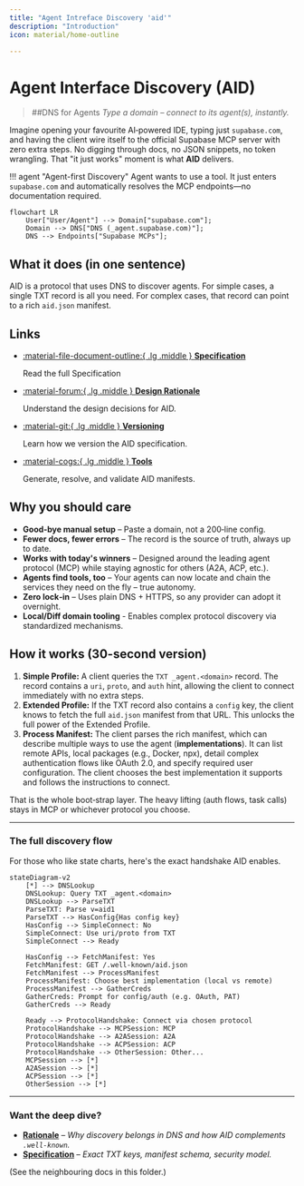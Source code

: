 ```yaml
---
title: "Agent Intreface Discovery 'aid'"
description: "Introduction"
icon: material/home-outline

---
```


# Agent Interface Discovery (AID) 

> ##DNS for Agents
> *Type a domain – connect to its agent(s), instantly.*

Imagine opening your favourite AI‑powered IDE, typing just `supabase.com`, and having the client wire itself to the official Supabase MCP server with zero extra steps. No digging through docs, no JSON snippets, no token wrangling. That "it just works" moment is what **AID** delivers.

!!! agent "Agent-first Discovery"
    Agent wants to use a tool. It just enters `supabase.com` and automatically resolves the MCP endpoints—no documentation required.

```mermaid
flowchart LR
    User["User/Agent"] --> Domain["supabase.com"];
    Domain --> DNS["DNS (_agent.supabase.com)"];
    DNS --> Endpoints["Supabase MCPs"];
```

## What it does (in one sentence)

AID is a protocol that uses DNS to discover agents. For simple cases, a single TXT record is all you need. For complex cases, that record can point to a rich `aid.json` manifest.

## Links

<div class="grid cards" markdown>

-   [:material-file-document-outline:{ .lg .middle } __Specification__](v1/specification.md)

    Read the full Specification

-   [:material-forum:{ .lg .middle } __Design Rationale__](rationale.md)

    Understand the design decisions for AID.

-   [:material-git:{ .lg .middle } __Versioning__](versioning.md)

    Learn how we version the AID specification.

-   [:material-cogs:{ .lg .middle } __Tools__](generator.md)

    Generate, resolve, and validate AID manifests.

</div>

## Why you should care

* **Good‑bye manual setup** – Paste a domain, not a 200‑line config.
* **Fewer docs, fewer errors** – The record is the source of truth, always up to date.
* **Works with today's winners** – Designed around the leading agent protocol (MCP) while staying agnostic for others (A2A, ACP, etc.).
* **Agents find tools, too** – Your agents can now locate and chain the services they need on the fly – true autonomy.
* **Zero lock‑in** – Uses plain DNS + HTTPS, so any provider can adopt it overnight.
* **Local/Diff domain tooling** - Enables complex protocol discovery via standardized mechanisms.

## How it works (30-second version)

1. **Simple Profile:** A client queries the `TXT _agent.<domain>` record. The record contains a `uri`, `proto`, and `auth` hint, allowing the client to connect immediately with no extra steps.
2. **Extended Profile:** If the TXT record also contains a `config` key, the client knows to fetch the full `aid.json` manifest from that URL. This unlocks the full power of the Extended Profile.
3. **Process Manifest:** The client parses the rich manifest, which can describe multiple ways to use the agent (**implementations**). It can list remote APIs, local packages (e.g., Docker, npx), detail complex authentication flows like OAuth 2.0, and specify required user configuration. The client chooses the best implementation it supports and follows the instructions to connect.

That is the whole boot‑strap layer. The heavy lifting (auth flows, task calls) stays in MCP or whichever protocol you choose.

---

### The full discovery flow

For those who like state charts, here's the exact handshake AID enables.

```mermaid
stateDiagram-v2
    [*] --> DNSLookup
    DNSLookup: Query TXT _agent.<domain>
    DNSLookup --> ParseTXT
    ParseTXT: Parse v=aid1
    ParseTXT --> HasConfig{Has config key}
    HasConfig --> SimpleConnect: No
    SimpleConnect: Use uri/proto from TXT
    SimpleConnect --> Ready

    HasConfig --> FetchManifest: Yes
    FetchManifest: GET /.well-known/aid.json
    FetchManifest --> ProcessManifest
    ProcessManifest: Choose best implementation (local vs remote)
    ProcessManifest --> GatherCreds
    GatherCreds: Prompt for config/auth (e.g. OAuth, PAT)
    GatherCreds --> Ready

    Ready --> ProtocolHandshake: Connect via chosen protocol
    ProtocolHandshake --> MCPSession: MCP
    ProtocolHandshake --> A2ASession: A2A
    ProtocolHandshake --> ACPSession: ACP
    ProtocolHandshake --> OtherSession: Other...
    MCPSession --> [*]
    A2ASession --> [*]
    ACPSession --> [*]
    OtherSession --> [*]
```

---

### Want the deep dive?

* [**Rationale**](rationale.md) – *Why discovery belongs in DNS and how AID complements `.well-known`.*
* [**Specification**](v1/specification.md) – *Exact TXT keys, manifest schema, security model.*

(See the neighbouring docs in this folder.)
